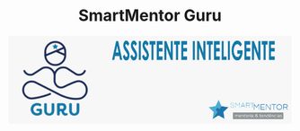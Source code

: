 <h1 align="center">SmartMentor Guru</h1>
<img align="center" src="https://github.com/alexlyra/SmartMentor-Guru/blob/master/logo.jpg">